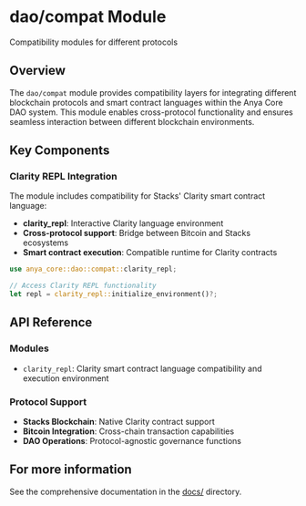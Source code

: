 # dao/compat Module

Compatibility modules for different protocols

## Overview

The `dao/compat` module provides compatibility layers for integrating different blockchain protocols and smart contract languages within the Anya Core DAO system. This module enables cross-protocol functionality and ensures seamless interaction between different blockchain environments.

## Key Components

### Clarity REPL Integration

The module includes compatibility for Stacks' Clarity smart contract language:

- **clarity_repl**: Interactive Clarity language environment
- **Cross-protocol support**: Bridge between Bitcoin and Stacks ecosystems
- **Smart contract execution**: Compatible runtime for Clarity contracts

```rust
use anya_core::dao::compat::clarity_repl;

// Access Clarity REPL functionality
let repl = clarity_repl::initialize_environment()?;
```

## API Reference

### Modules

- `clarity_repl`: Clarity smart contract language compatibility and execution environment

### Protocol Support

- **Stacks Blockchain**: Native Clarity contract support
- **Bitcoin Integration**: Cross-chain transaction capabilities
- **DAO Operations**: Protocol-agnostic governance functions

## For more information

See the comprehensive documentation in the [docs/](../../../docs/) directory.
